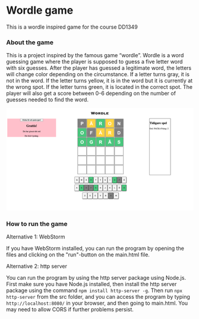 # Wordle game
This is a wordle inspired game for the course DD1349

### About the game
This is a project inspired by the famous game “wordle”. Wordle is a word guessing game where the player is supposed to guess a five letter word with six guesses. After the player has guessed a legitimate word, the letters will change color depending on the circumstance. If a letter turns gray, it is not in the word. If the letter turns yellow, it is in the word but it is currently at the wrong spot. If the letter turns green, it is located in the correct spot. The player will also get a score between 0-6 depending on the number of guesses needed to find the word.

![example of wordle](Wordle_Example.png)

### How to run the game
Alternative 1: WebStorm

If you have WebStorm installed, you can run the program by opening the files and clicking on the "run"-button on the main.html file.

Alternative 2: http server

You can run the program by using the http server package using Node.js. First make sure you have Node.js installed, then install the http server package using the command `npm install http-server -g`. Then run `npx http-server` from the src folder, and you can access the program by typing `http://localhost:8080/` in your browser, and then going to main.html. You may need to allow CORS if further problems persist.
